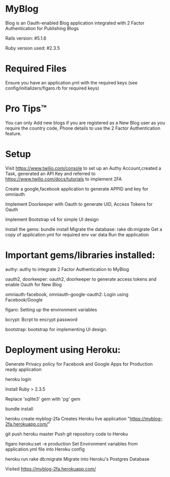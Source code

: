 # MyBlog

Blog is an Oauth-enabled Blog application integrated with 2 Factor Authentication for Publishing Blogs  

Rails version: #5.1.6

Ruby version used: #2.3.5

# Required Files

Ensure you have an application.yml with the required keys (see config/initializers/figaro.rb for required keys)

# Pro Tips™

You can only Add new blogs if you are registered as a New Blog user as you require the country code, Phone details to use the 2 Factor Authentication feature.

# Setup

Visit https://www.twilio.com/console to set up an Authy Account,created a Task, generated an API Key and referred to https://www.twilio.com/docs/tutorials to implement 2FA

Create a google,facebook application to generate APPID and key for omniauth

Implement Doorkeeper with Oauth to generate UID, Access Tokens for Oauth

Implement Bootstrap v4 for simple UI design

Install the gems: bundle install
Migrate the database: rake db:migrate
Get a copy of application.yml for required env var data
Run the application

# Important gems/libraries installed:

authy:
authy to integrate 2 Factor Authentication to MyBlog

oauth2, doorkeeper:
oauth2, doorkeeper to generate access tokens and enable Oauth for New Blog

omniauth-facebook, omniauth-google-oauth2:
Login using Facebook/Google

figaro:
Setting up the environment variables

bcrypt:
Bcrpt to encrypt password

bootstrap:
bootstrap for implementing UI design.

# Deployment using Heroku:

Generate Privacy policy for Facebook and Google Apps for Production ready application

heroku login

Install Ruby > 2.3.5

Replace 'sqlite3' gem with 'pg' gem

bundle install

heroku create myblog-2fa
Creates Heroku live application "https://myblog-2fa.herokuapp.com/"

git push heroku master
Push git repository code to Heroku

figaro heroku:set -e production
Set Environment variables from application.yml file into Heroku config

heroku run rake db:migrate
Migrate into Heroku's Postgres Database

Visited https://myblog-2fa.herokuapp.com/


